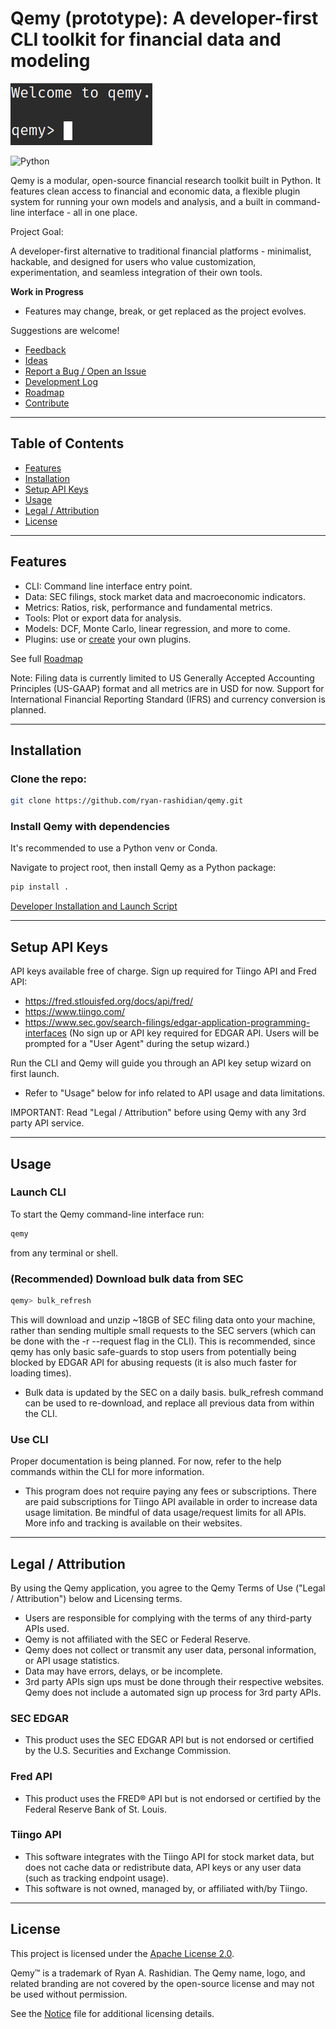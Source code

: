 # Qemy (prototype): A developer-first CLI toolkit for financial data and modeling

![Header Screenshot](assets/qemy_welcome.png)

![Python](https://img.shields.io/badge/Python-3.12-blue?logo=python)

Qemy is a modular, open-source financial research toolkit built in Python. It features clean access to financial and economic data, a flexible plugin system for running your own models and analysis, and a built in command-line interface - all in one place.

Project Goal: 

A developer-first alternative to traditional financial platforms - minimalist, hackable, and designed for users who value customization, experimentation, and seamless integration of their own tools.

**Work in Progress**
- Features may change, break, or get replaced as the project evolves.

Suggestions are welcome!

- [Feedback](https://github.com/ryan-rashidian/qemy/discussions/1)
- [Ideas](https://github.com/ryan-rashidian/qemy/discussions/2)
- [Report a Bug / Open an Issue](https://github.com/ryan-rashidian/qemy/issues/new)
- [Development Log](DEVLOG.md)
- [Roadmap](ROADMAP.md)
- [Contribute](CONTRIBUTING.md)

---

## Table of Contents

- [Features](#features)
- [Installation](#installation)
- [Setup API Keys](#setup-api-keys)
- [Usage](#usage)
- [Legal / Attribution](#legal--attribution)
- [License](#license)

---

## Features

- CLI: Command line interface entry point.
- Data: SEC filings, stock market data and macroeconomic indicators.
- Metrics: Ratios, risk, performance and fundamental metrics.
- Tools: Plot or export data for analysis.
- Models: DCF, Monte Carlo, linear regression, and more to come.
- Plugins: use or [create](CONTRIBUTING.md) your own plugins.

See full [Roadmap](ROADMAP.md)

Note: Filing data is currently limited to US Generally Accepted Accounting Principles (US-GAAP) format and all metrics are in USD for now. Support for International Financial Reporting Standard (IFRS) and currency conversion is planned. 

---

## Installation 

### Clone the repo:

```bash
git clone https://github.com/ryan-rashidian/qemy.git
```

### Install Qemy with dependencies

It's recommended to use a Python venv or Conda.

Navigate to project root, then install Qemy as a Python package:

```bash
pip install .
```

[Developer Installation and Launch Script](docs/dev_setup.md)

---

## Setup API Keys

API keys available free of charge. Sign up required for Tiingo API and Fred API:

- https://fred.stlouisfed.org/docs/api/fred/
- https://www.tiingo.com/
- https://www.sec.gov/search-filings/edgar-application-programming-interfaces (No sign up or API key required for EDGAR API. Users will be prompted for a "User Agent" during the setup wizard.)

Run the CLI and Qemy will guide you through an API key setup wizard on first launch.

- Refer to "Usage" below for info related to API usage and data limitations.

IMPORTANT: Read "Legal / Attribution" before using Qemy with any 3rd party API service.

---

## Usage

### Launch CLI

To start the Qemy command-line interface run:

```bash
qemy
```

from any terminal or shell.

### (Recommended) Download bulk data from SEC

```bash
qemy> bulk_refresh
```

This will download and unzip ~18GB of SEC filing data onto your machine, rather than sending multiple small requests to the SEC servers (which can be done with the -r --request flag in the CLI). This is recommended, since qemy has only basic safe-guards to stop users from potentially being blocked by EDGAR API for abusing requests (it is also much faster for loading times). 

- Bulk data is updated by the SEC on a daily basis. bulk_refresh command can be used to re-download, and replace all previous data from within the CLI. 

### Use CLI

Proper documentation is being planned. For now, refer to the help commands within the CLI for more information.

- This program does not require paying any fees or subscriptions. There are paid subscriptions for Tiingo API available in order to increase data usage limitation. Be mindful of data usage/request limits for all APIs. More info and tracking is available on their websites.

---

## Legal / Attribution

By using the Qemy application, you agree to the Qemy Terms of Use ("Legal / Attribution") below and Licensing terms.

- Users are responsible for complying with the terms of any third-party APIs used.
- Qemy is not affiliated with the SEC or Federal Reserve.
- Qemy does not collect or transmit any user data, personal information, or API usage statistics.
- Data may have errors, delays, or be incomplete.
- 3rd party APIs sign ups must be done through their respective websites. Qemy does not include a automated sign up process for 3rd party APIs.

### SEC EDGAR

- This product uses the SEC EDGAR API but is not endorsed or certified by the U.S. Securities and Exchange Commission.

### Fred API

- This product uses the FRED® API but is not endorsed or certified by the Federal Reserve Bank of St. Louis.

### Tiingo API

- This software integrates with the Tiingo API for stock market data, but does not cache data or redistribute data, API keys or any user data (such as tracking endpoint usage).
- This software is not owned, managed by, or affiliated with/by Tiingo.

---

## License

This project is licensed under the [Apache License 2.0](LICENSE).

Qemy™ is a trademark of Ryan A. Rashidian.
The Qemy name, logo, and related branding are not covered by the open-source license and may not be used without permission.

See the [Notice](NOTICE) file for additional licensing details.

